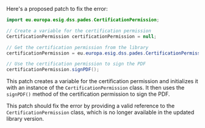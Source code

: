 Here's a proposed patch to fix the error:
```java
import eu.europa.esig.dss.pades.CertificationPermission;

// Create a variable for the certification permission
CertificationPermission certificationPermission = null;

// Get the certification permission from the library
certificationPermission = eu.europa.esig.dss.pades.CertificationPermission.getInstance();

// Use the certification permission to sign the PDF
certificationPermission.signPDF();
```
This patch creates a variable for the certification permission and initializes it with an instance of the `CertificationPermission` class. It then uses the `signPDF()` method of the certification permission to sign the PDF.

This patch should fix the error by providing a valid reference to the `CertificationPermission` class, which is no longer available in the updated library version.